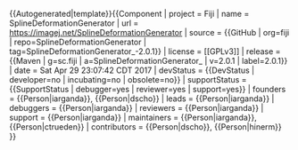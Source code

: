 <noinclude>{{Autogenerated|template}}</noinclude>{{Component
| project = Fiji
| name = SplineDeformationGenerator
| url = https://imagej.net/SplineDeformationGenerator
| source = {{GitHub | org=fiji | repo=SplineDeformationGenerator | tag=SplineDeformationGenerator_-2.0.1}}
| license = [[GPLv3]]
| release = {{Maven | g=sc.fiji | a=SplineDeformationGenerator_ | v=2.0.1 | label=2.0.1}}
| date = Sat Apr 29 23:07:42 CDT 2017
| devStatus = {{DevStatus | developer=no | incubating=no | obsolete=no}}
| supportStatus = {{SupportStatus | debugger=yes | reviewer=yes | support=yes}}
| founders = {{Person|iarganda}}, {{Person|dscho}}
| leads = {{Person|iarganda}}
| debuggers = {{Person|iarganda}}
| reviewers = {{Person|iarganda}}
| support = {{Person|iarganda}}
| maintainers = {{Person|iarganda}}, {{Person|ctrueden}}
| contributors = {{Person|dscho}}, {{Person|hinerm}}
}}

